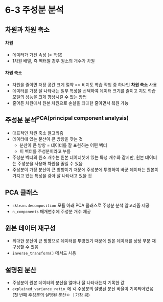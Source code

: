 # 6-3 주성분 분석
## 차원과 차원 축소
#### 차원
* 데이터가 가진 속성 (= 특성)
* 1차원 배열, 즉 벡터일 경우 원소의 개수가 차원
#### 차원 축소
* 차원을 줄이면 저장 공간 크게 절약 => 비지도 학습 작업 중 하나인 **차원 축소** 사용
* 데이터를 가장 잘 나타내는 일부 특성을 선택하여 데이터 크기를 줄이고 지도 학습 모델의 성능을 크게 향상시킬 수 있는 방법
* 줄어든 차원에서 원본 차원으로 손실을 최대한 줄이면서 복원 가능
## 주성분 분석<sup>PCA(principal component analysis)</sup>
* 대표적인 차원 축소 알고리즘
* 데이터에 있는 분산이 큰 방향을 찾는 것
  * 분산이 큰 방향 = 데이터를 잘 표현하는 어떤 벡터
  * 이 벡터를 주성분이라고 부름
* 주성분 벡터의 원소 개수는 원본 데이터셋에 있는 특성 개수와 같지만, 원본 데이터는 주성분을 사용해 차원을 줄일 수 있음
* 주성분이 가장 분산이 큰 방향이기 때문에 주성분에 투영하여 바꾼 데이터는 원본이 가지고 있는 특성을 갖아 잘 나타내고 있을 것
## PCA 클래스
* `sklean.decomposition` 모듈 아래 PCA 클래스로 주성분 분석 알고리즘 제공
* `n_components` 매개변수에 주성분 개수 제공

## 원본 데이터 재구성
* 최대한 분산이 큰 방향으로 데이터를 투영했기 때문에 원본 데이터를 상당 부분 재구성할 수 있음
* `inverse_transform()` 메서드 사용

## 설명된 분산
* 주성분이 원본 데이터의 분산을 얼마나 잘 나타내는지 기록한 값
* `explained_variance_ratio_`에 각 주성분의 설명된 분산 비율이 기록되어있음 (첫 번째 주성분의 설명된 분산ㅇ ㅣ가장 큼)
